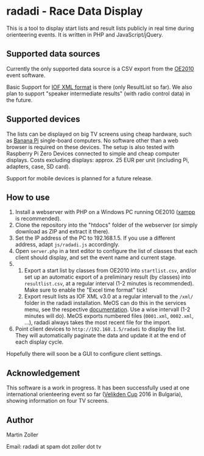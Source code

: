 # radadi - Race Data Display

This is a tool to display start lists and result lists publicly in real time during orienteering events. It is written in PHP and JavaScript/jQuery.


## Supported data sources
Currently the only supported data source is a CSV export from the [OE2010](http://www.sportsoftware.de) event software.

Basic Support for [IOF XML format](http://orienteering.org/resources/it/data-standard-3-0/) is there (only ResultList so far). 
We also plan to support "speaker intermediate results" (with radio control data) in the future.


## Supported devices
The lists can be displayed on big TV screens using cheap hardware, such as [Banana Pi](https://www.reichelt.de/Einplatinen-Computer/BANANA-PI/3/index.html?ACTION=3&GROUPID=6666&ARTICLE=144326) single-board computers. No software other than a web browser is required on these devices.
The setup is also tested with Raspberry Pi Zero Devices connected to simple and cheap computer displays. Costs excluding displays: approx. 25 EUR per unit (including Pi, adapters, case, SD card).

Support for mobile devices is planned for a future release.


## How to use
1. Install a webserver with PHP on a Windows PC running OE2010 ([xampp](http://apachefriends.org) is recommended).
2. Clone the repository into the "htdocs" folder of the webserver (or simply download as ZIP and extract it there).
3. Set the IP address of the PC to 192.168.1.5. If you use a different address, adapt `js/radadi.js` accordingly.
4. Open `server.php` in a text editor to configure the list of classes that each client should display, and set the event name and current stage.
5. 
   1. Export a start list by classes from OE2010 into `startlist.csv`, and/or set up an automatic export of a preliminary result (by classes) into `resultlist.csv`, at a regular interval (1-2 minutes is recommended). Make sure to enable the "Excel time format" tick!
   2. Export result lists as IOF XML v3.0 at a regular intervall to the `/xml/` folder in the radadi installation. MeOS can do this in the services menu, see the respective [documentation](http://melin.nu/meos/en/show.php?base=2700&id=2734). Use a wise intervall (1-2 minutes will do). MeOS exports numbered files (`0001.xml`, `0002.xml`, ...), radadi always takes the most recent file for the import.
6. Point client devices to `http://192.168.1.5/radadi` to display the list. They will automatically paginate the data and update it at the end of each display cycle.

Hopefully there will soon be a GUI to configure client settings.


## Acknowledgement
This software is a work in progress. It has been successfully used at one international orienteering event so far ([Velikden Cup](http://cup.variant5.org) 2016 in Bulgaria), showing information on four TV screens.


## Author
Martin Zoller

Email: radadi at spam dot zoller dot tv
